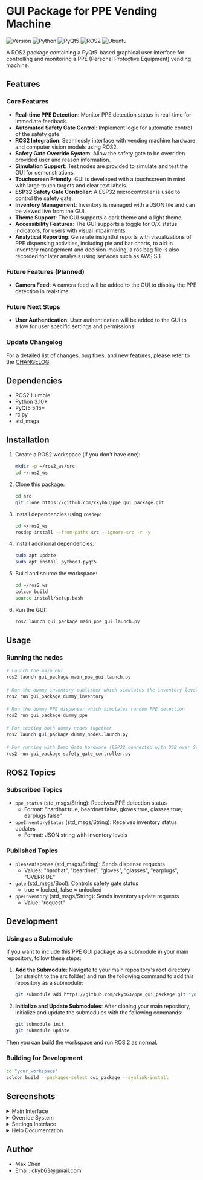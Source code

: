 # GUI Package for PPE Vending Machine

![Version](https://img.shields.io/badge/Version-0.7.6-blue)
![Python](https://img.shields.io/badge/Python-3.10%2B-blue?logo=python&logoColor=white)
![PyQt5](https://img.shields.io/badge/PyQt5-5.15%2B-blue?logo=qt&logoColor=white)
![ROS2](https://img.shields.io/badge/ROS2-Humble-orange?logo=ros&logoColor=white)
![Ubuntu](https://img.shields.io/badge/Ubuntu-22.04-orange?logo=ubuntu&logoColor=white)

A ROS2 package containing a PyQt5-based graphical user interface for controlling and monitoring a PPE (Personal Protective Equipment) vending machine.

## Features

### Core Features
- **Real-time PPE Detection**: Monitor PPE detection status in real-time for immediate feedback.
- **Automated Safety Gate Control**: Implement logic for automatic control of the safety gate.
- **ROS2 Integration**: Seamlessly interface with vending machine hardware and computer vision models using ROS2.
- **Safety Gate Override System**: Allow the safety gate to be overriden provided user and reason information.
- **Simulation Support**: Test nodes are provided to simulate and test the GUI for demonstrations.
- **Touchscreen Friendly**: GUI is developed with a touchscreen in mind with large touch targets and clear text labels.
- **ESP32 Safety Gate Controller**: A ESP32 microcontroller is used to control the safety gate.
- **Inventory Management**: Inventory is managed with a JSON file and can be viewed live from the GUI.
- **Theme Support**: The GUI supports a dark theme and a light theme.
- **Accessibility Features**: The GUI supports a toggle for O/X status indicators, for users with visual impairments.
- **Analytical Reporting**: Generate insightful reports with visualizations of PPE dispensing activities, including pie and bar charts, to aid in inventory management and decision-making, a ros bag file is also recorded for later analysis using services such as AWS S3.

### Future Features (Planned)
- **Camera Feed**: A camera feed will be added to the GUI to display the PPE detection in real-time.

### Future Next Steps
- **User Authentication**: User authentication will be added to the GUI to allow for user specific settings and permissions.

### Update Changelog
For a detailed list of changes, bug fixes, and new features, please refer to the [CHANGELOG](CHANGELOG.md).

## Dependencies

- ROS2 Humble
- Python 3.10+
- PyQt5 5.15+
- rclpy
- std_msgs

## Installation

1. Create a ROS2 workspace (if you don't have one):
    ```bash
    mkdir -p ~/ros2_ws/src
    cd ~/ros2_ws
    ```

2. Clone this package:
    ```bash
    cd src
    git clone https://github.com/ckyb63/ppe_gui_package.git
    ```

3. Install dependencies using `rosdep`:
    ```bash
    cd ~/ros2_ws
    rosdep install --from-paths src --ignore-src -r -y
    ```

4. Install additional dependencies:
    ```bash
    sudo apt update
    sudo apt install python3-pyqt5
    ```

5. Build and source the workspace:
    ```bash
    cd ~/ros2_ws
    colcon build
    source install/setup.bash
    ```

6. Run the GUI:
    ```bash
    ros2 launch gui_package main_ppe_gui.launch.py
    ```

## Usage

### Running the nodes

```bash
# Launch the main GUI
ros2 launch gui_package main_ppe_gui.launch.py

# Run the dummy inventory publisher which simulates the inventory level of the PPE vending machine
ros2 run gui_package dummy_inventory

# Run the dummy PPE dispenser which simulates random PPE detection
ros2 run gui_package dummy_ppe

# For testing both dummy nodes together
ros2 launch gui_package dummy_nodes.launch.py

# For running with Demo Gate hardware (ESP32 connected with USB over Serial)
ros2 run gui_package safety_gate_controller.py
```

## ROS2 Topics

### Subscribed Topics
- `ppe_status` (std_msgs/String): Receives PPE detection status
  - Format: "hardhat:true, beardnet:false, gloves:true, glasses:true, earplugs:false"
- `ppeInventoryStatus` (std_msgs/String): Receives inventory status updates
  - Format: JSON string with inventory levels

### Published Topics
- `pleaseDispense` (std_msgs/String): Sends dispense requests
  - Values: "hardhat", "beardnet", "gloves", "glasses", "earplugs", "OVERRIDE"
- `gate` (std_msgs/Bool): Controls safety gate status
  - true = locked, false = unlocked
- `ppeInventory` (std_msgs/String): Sends inventory update requests
  - Value: "request"

## Development

### Using as a Submodule

If you want to include this PPE GUI package as a submodule in your main repository, follow these steps:

1. **Add the Submodule**: Navigate to your main repository's root directory (or straight to the src folder) and run the following command to add this repository as a submodule:
   ```bash
   git submodule add https://github.com/ckyb63/ppe_gui_package.git "your_workspace"/src/ppe_gui_package
   ```

2. **Initialize and Update Submodules**: After cloning your main repository, initialize and update the submodules with the following commands:
   ```bash
   git submodule init
   git submodule update
   ```
Then you can build the workspace and run ROS 2 as normal.


### Building for Development
```bash
cd "your_workspace"
colcon build --packages-select gui_package --symlink-install
```

## Screenshots

<details>
<summary>Main Interface</summary>

<table>
<tr>
    <td width="50%"><img src="docs/images/main_gui_window_75.png" width="100%" style="max-width:400px"/></td>
    <td width="50%"><img src="docs/images/dark_theme_with_OX_75.png" width="100%" style="max-width:400px"/></td>
</tr>
<tr>
    <td><em>Standard interface with PPE status indicators</em></td>
    <td><em>Dark theme with accessibility features</em></td>
</tr>
</table>

</details>

<details>
<summary>Override System</summary>

![Override Dialog](docs/images/override_content_75.png)

*Enhanced override dialog with user authentication and reason tracking*

</details>

<details>
<summary>Settings Interface</summary>

<table>
<tr>
    <td width="50%"><img src="docs/images/settings_appearance.png" width="100%" style="max-width:400px"/></td>
    <td width="50%"><img src="docs/images/settings_inventory_75.png" width="100%" style="max-width:400px"/></td>
</tr>
<tr>
    <td><em>Main settings configuration panel</em></td>
    <td><em>Inventory management settings</em></td>
</tr>
</table>

<table>
<tr>
    <td width="50%"><img src="docs/images/settings_timing_75.png" width="100%" style="max-width:400px"/></td>
    <td width="50%"><img src="docs/images/settings_override_log_75.png" width="100%" style="max-width:400px"/></td>
</tr>
<tr>
    <td><em>System timing and delay settings</em></td>
    <td><em>Override logging and configuration</em></td>
</tr>
</table>

<table>
<tr>
    <td width="50%"><img src="docs/images/settings_info.png" width="100%" style="max-width:400px"/></td>
    <td width="50%"><img src="docs/images/settings_report.png" width="100%" style="max-width:400px"/></td>
</tr>
<tr>
    <td><em>Settings tab Info</em></td>
    <td><em>Dispensing report and analytics</em></td>
</tr>
</table>

</details>

<details>
<summary>Help Documentation</summary>

![User Help Guide](docs/images/user_help_content_75.png)

*Comprehensive user help guide with feature explanations*

</details>

## Author

- Max Chen
- Email: ckyb63@gmail.com